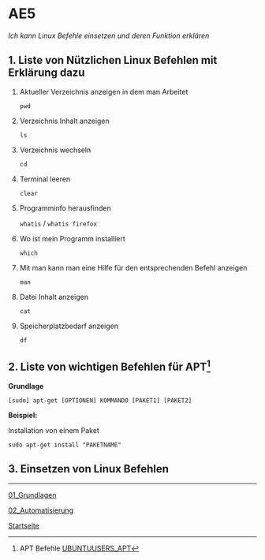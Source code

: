 # AE5
*Ich kann Linux Befehle einsetzen und deren Funktion erklären*

## 1. Liste von Nützlichen Linux Befehlen mit Erklärung dazu
    
1. Aktueller Verzeichnis anzeigen in dem man Arbeitet

    `pwd`

2. Verzeichnis Inhalt anzeigen

    `ls`

3. Verzeichnis wechseln

    `cd`

4. Terminal leeren

    `clear`

5. Programminfo herausfinden

    `whatis` / `whatis firefox`

6.  Wo ist mein Programm installiert

    `which`

7. Mit man kann man eine Hilfe für den entsprechenden Befehl anzeigen

    `man`

8. Datei Inhalt anzeigen

    `cat`

9. Speicherplatzbedarf anzeigen

    `df`

## 2. Liste von wichtigen Befehlen für APT[^1]

**Grundlage**

`[sudo] apt-get [OPTIONEN] KOMMANDO [PAKET1] [PAKET2]`

**Beispiel:**

Installation von einem Paket

`sudo apt-get install "PAKETNAME"`




## 3. Einsetzen von Linux Befehlen

___

[01_Grundlagen](../01_Grundlage)

[02_Automatisierung](../02_Automatisierung)

[Startseite](https://github.com/ask-yo-girl-about-me/Project-Future)

[^1]: APT Befehle [UBUNTUUSERS_APT](https://wiki.ubuntuusers.de/APT/) 